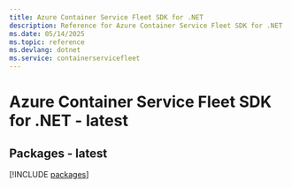 ```yaml
---
title: Azure Container Service Fleet SDK for .NET
description: Reference for Azure Container Service Fleet SDK for .NET
ms.date: 05/14/2025
ms.topic: reference
ms.devlang: dotnet
ms.service: containerservicefleet
---
```

# Azure Container Service Fleet SDK for .NET - latest
## Packages - latest
[!INCLUDE [packages](container-service-fleet-index.md)]